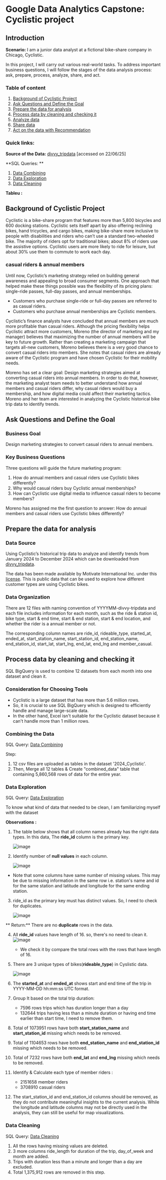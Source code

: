 # Google Data Analytics Capstone: Cyclistic project
  
## Introduction
**Scenario:** I am a junior data analyst at a fictional bike-share 
company in Chicago, Cyclistic. 

In this project, I will carry out various real-world tasks. To address important business questions, I will follow the stages of the data analysis process: ask, prepare, process, analyze, share, and act. 

### Table of content 
1. [Background of Cyclistic Project](#background-of-cyclistic-project)
2. [Ask Questions and Define the Goal](#ask-questions-and-define-the-goal)
3. [Prepare the data for analysis](#prepare-the-data-for-analysis)
4. [Process data by cleaning and checking it](#process-data-by-cleaning-and-checking-it)
5. [Analyze data](#analyze-data)
6. [Share data](#share-data)
7. [Act on the data with Recommendation](#act-on-the-data-with-recommendation)

### Quick links:
**Source of the Data:** [divvy_tripdata](https://divvy-tripdata.s3.amazonaws.com/index.html) [accessed on 22/06/25]

**SQL Queries: **
1. [Data Combining](https://github.com/Zidna-IM/Cyclistic-Google-capstone-project/blob/main/Cyclistic-Project/Data%20Combining.sql)
2. [Data Exploration](https://github.com/Zidna-IM/Cyclistic-Google-capstone-project/blob/main/Cyclistic-Project/Data%20Exploration.sql)
3. [Data Cleaning]( )

**Tableu :**

## Background of Cyclistic Project 
Cyclistic is a bike-share program that features more than 5,800 bicycles and 600 docking stations. Cyclistic sets itself apart by also offering reclining bikes, hand tricycles, and cargo bikes, making bike-share more inclusive to people with disabilities and riders who can’t use a standard two-wheeled bike. The majority of riders opt for traditional bikes; about 8% of riders use the assistive options. Cyclistic users are more likely to ride for leisure, but about 30% use them to commute to work each day.   

### casual riders & annual members
Until now, Cyclistic’s marketing strategy relied on building general awareness and appealing to broad consumer segments. One approach that helped make these things possible was the flexibility of its pricing plans: single-ride passes, full-day passes, and annual memberships. 
* Customers who purchase single-ride or full-day passes are referred to as casual riders.
* Customers who purchase annual memberships are Cyclistic members.  
  
Cyclistic’s finance analysts have concluded that annual members are much more profitable than casual riders. Although the pricing flexibility helps Cyclistic attract more customers, Moreno (the director of marketing and my manager) believes that maximizing the number of annual members will be key to future growth. Rather than creating a marketing campaign that targets all-new customers, Moreno believes there is a very good chance to convert casual riders into members. She notes that casual riders are already aware of the Cyclistic program and have chosen Cyclistic for their mobility needs.  

Moreno has set a clear goal: Design marketing strategies aimed at converting casual riders into annual members. In order to do that, however, the marketing analyst team needs to better understand how annual members and casual riders differ, why casual riders would buy a membership, and how digital media could affect their marketing tactics. Moreno and her team are interested in analyzing the Cyclistic historical bike trip data to identify trends.  

## Ask Questions and Define the Goal

### Business Goal 
Design marketing strategies to convert casual riders to annual members.

### Key Business Questions
Three questions will guide the future marketing program:  
1. How do annual members and casual riders use Cyclistic bikes differently?  
2. Why would casual riders buy Cyclistic annual memberships?  
3. How can Cyclistic use digital media to influence casual riders to become members?  

Moreno has assigned me the first question to answer: How do annual members and casual riders use Cyclistic bikes differently?

## Prepare the data for analysis 

### Data Source
Using Cyclistic’s historical trip data to analyze and identify trends from January 2024 to December 2024 which can be downloaded from [divvy_tripdata](https://divvy-tripdata.s3.amazonaws.com/index.html).

The data has been made available by Motivate International Inc. under this [license](https://www.divvybikes.com/data-license-agreement). This is public data that can be used to explore how different customer types are using Cyclistic bikes.  

### Data Organization
There are 12 files with naming convention of YYYYMM-divvy-tripdata and each file includes information for each month, such as the ride & station id, bike type, start & end time, start & end station, start & end location, and whether the rider is a annual member or not. 

The corresponding column names are ride_id, rideable_type, started_at, ended_at, start_station_name, start_station_id, end_station_name, end_station_id, start_lat, start_lng, end_lat, end_lng and member_casual.

## Process data by cleaning and checking it 

SQL BigQuery is used to combine 12 datasets from each month into one dataset and clean it.
### Consideration for Choosing Tools
* Cyclistic is a large dataset that has more than 5.6 million rows.
* So, it is crucial to use SQL BigQuery which is designed to efficiently handle and manage large-scale data.
* In the other hand, Excel isn't suitable for the Cyclistic dataset because it can't handle more than 1 million rows. 
### Combining the Data
SQL Query: [Data Combining](https://github.com/Zidna-IM/Cyclistic-Google-capstone-project/blob/main/Cyclistic-Project/Data%20Combining.sql) 

Step:
1. 12 csv files are uploaded as tables in the dataset '2024_Cyclistic'.
2. Then, Merge all 12 tables & Create "combined_data" table that containing 5,860,568 rows of data for the entire year. 

### Data Exploration
SQL Query: [Data Exploration](https://github.com/Zidna-IM/Cyclistic-Google-capstone-project/blob/main/Cyclistic-Project/Data%20Exploration.sql)

To know what kind of data that needed to be clean, I am familiarizing myself with the dataset

**Observations :**
1. The table below shows that all column names already has the right data types. In this data, The __ride_id__ column is the primary key.  

   ![image](https://github.com/Zidna-IM/Cyclistic-Google-capstone-project/blob/main/Cyclistic-Project/data%20types%20of%20all%20columns.png)  

2. Identify number of __null values__ in each column.  
   
   ![image](https://github.com/Zidna-IM/Cyclistic-Google-capstone-project/blob/main/Cyclistic-Project/number%20of%20null%20values%20in%20all%20columns.png)

* Note that some columns have same number of missing values. This may be due to missing information in the same row i.e. station's name and id for the same station and latitude and longitude for the same ending station.
  
3. ride_id as the primary key must has distinct values. So, I need to check for duplicates.  

   ![image](https://github.com/Zidna-IM/Cyclistic-Google-capstone-project/blob/main/Cyclistic-Project/Check%20Duplicates.png)

** Return:** There are no __duplicate__ rows in the data.  
   
4. All __ride_id__ values have length of 16. so, there's no need to clean it.
   ![image](https://github.com/Zidna-IM/Cyclistic-Google-capstone-project/blob/main/Cyclistic-Project/length%20of%20ride_id.png)
   * We check it by compare the total rows with the rows that have length of 16.
      
6. There are 3 unique types of bikes(__rideable_type__) in Cyslistic data.

   ![image](https://github.com/Zidna-IM/Cyclistic-Google-capstone-project/blob/main/Cyclistic-Project/3%20unique%20types%20of%20bikes.png)

7. The __started_at__ and __ended_at__ shows start and end time of the trip in YYYY-MM-DD hh:mm:ss UTC format.
8. Group It based on the total trip duration:
   * 7596 rows trips which has duration longer than a day 
   * 132644 trips having less than a minute duration or having end time
     earlier than start time, I need to remove them. 
     
10. Total of 1073951 rows have both __start_station_name__ and __start_station_id__ missing which needs to be removed.
11. Total of 1104653 rows have both __end_station_name__ and __end_station_id__ missing which needs to be removed.
12. Total of 7232 rows have both __end_lat__ and __end_lng__ missing which needs to be removed.
13. Identify & Calculate each type of member riders :
    * 2151658 member riders
    * 3708910 casual riders
14. The start_station_id and end_station_id columns should be removed, as they do not contribute meaningful insights to the current analysis. While the longitude and latitude columns may not be directly used in the analysis, they can still be useful for map visualizations.

### Data Cleaning
SQL Query: [Data Cleaning]( )  
1. All the rows having missing values are deleted.  
2. 3 more columns ride_length for duration of the trip, day_of_week and month are added.  
3. Trips with duration less than a minute and longer than a day are excluded.
4. Total 1,375,912 rows are removed in this step.


  
